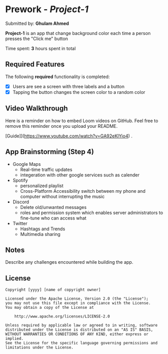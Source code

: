 # Prework - *Project-1*

Submitted by: **Ghulam Ahmed**

**Project-1** is an app that change background color each time a person presses the "Click me" button

Time spent: **3** hours spent in total

## Required Features

The following **required** functionality is completed:

- [x] Users are see a screen with three labels and a button
- [x] Tapping the button changes the screen color to a random color
 
## Video Walkthrough

Here is a reminder on how to embed Loom videos on GitHub. Feel free to remove this reminder once you upload your README. 

[Guide]](https://www.youtube.com/watch?v=GA92eKlYio4) .

## App Brainstorming (Step 4)
  * Google Maps
    - Real-time traffic updates
    - integeration with other google services such as calender
  * Spotify
      - personalized playlist
      - Cross-Platform Accessibility switch between my phone and computer without interrupting the music
  * Discord
      - Delete old/unwanted messages
      - roles and permission system which enables server administrators to fine-tune who can access what
  * Twitter
      - Hashtags and Trends
      - Multimedia sharing
## Notes

Describe any challenges encountered while building the app.

## License

    Copyright [yyyy] [name of copyright owner]

    Licensed under the Apache License, Version 2.0 (the "License");
    you may not use this file except in compliance with the License.
    You may obtain a copy of the License at

        http://www.apache.org/licenses/LICENSE-2.0

    Unless required by applicable law or agreed to in writing, software
    distributed under the License is distributed on an "AS IS" BASIS,
    WITHOUT WARRANTIES OR CONDITIONS OF ANY KIND, either express or implied.
    See the License for the specific language governing permissions and
    limitations under the License.
